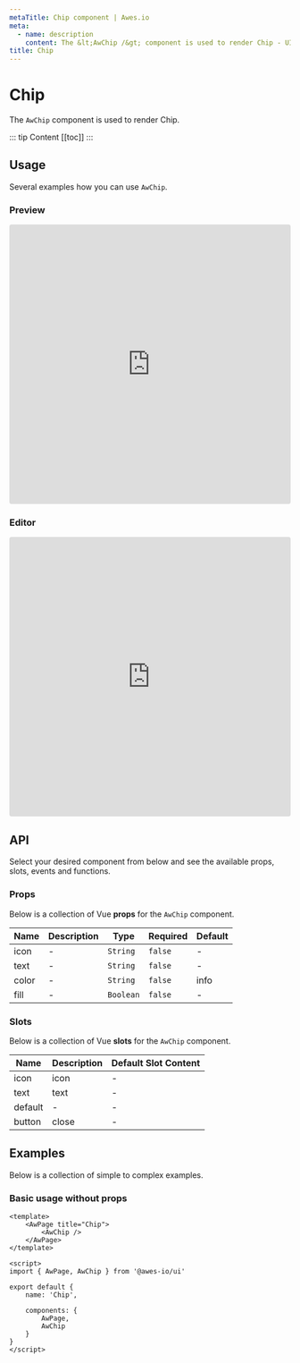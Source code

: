 ```yaml
---
metaTitle: Chip сomponent | Awes.io
meta:
  - name: description
    content: The &lt;AwChip /&gt; component is used to render Chip - UI Vue component for Awes.io.
title: Chip
---
```

# Chip

The `AwChip` component is used to render Chip.

::: tip Content
[[toc]]
:::

## Usage
Several examples how you can use `AwChip`.

### Preview
<iframe
     src='https://codesandbox.io/embed/github/awes-io/client/tree/master/examples/basic-ui?autoresize=1&fontsize=14&hidenavigation=1&initialpath=%2Faw-chip&module=%2Fpages%2Faw-chip.vue&theme=dark&view=preview'
     style='width:100%; height:500px; border:0; border-radius: 4px; overflow:hidden;'
     title='basic-ui'
     allow='geolocation; microphone; camera; midi; vr; accelerometer; gyroscope; payment; ambient-light-sensor; encrypted-media; usb'
     sandbox='allow-modals allow-forms allow-popups allow-scripts allow-same-origin'
   ></iframe>

### Editor
<iframe
     src='https://codesandbox.io/embed/github/awes-io/client/tree/master/examples/basic-ui?autoresize=1&fontsize=14&hidenavigation=1&initialpath=%2Faw-chip&module=%2Fpages%2Faw-chip.vue&theme=dark&view=editor'
     style='width:100%; height:500px; border:0; border-radius: 4px; overflow:hidden;'
     title='basic-ui'
     allow='geolocation; microphone; camera; midi; vr; accelerometer; gyroscope; payment; ambient-light-sensor; encrypted-media; usb'
     sandbox='allow-modals allow-forms allow-popups allow-scripts allow-same-origin'
   ></iframe>

## API
Select your desired component from below and see the available props, slots, events and functions.

### Props
Below is a collection of Vue **props** for the `AwChip` component.
<!-- @vuese:AwChip:props:start -->
|Name|Description|Type|Required|Default|
|---|---|---|---|---|
|icon|-|`String`|`false`|-|
|text|-|`String`|`false`|-|
|color|-|`String`|`false`|info|
|fill|-|`Boolean`|`false`|-|

<!-- @vuese:AwChip:props:end -->

### Slots
Below is a collection of Vue **slots** for the `AwChip` component.
<!-- @vuese:AwChip:slots:start -->
|Name|Description|Default Slot Content|
|---|---|---|
|icon|icon|-|
|text|text|-|
|default|-|-|
|button|close|-|

<!-- @vuese:AwChip:slots:end -->


## Examples
Below is a collection of simple to complex examples.

### Basic usage without props
```vue
<template>
    <AwPage title="Chip">
        <AwChip />
    </AwPage>
</template>

<script>
import { AwPage, AwChip } from '@awes-io/ui'

export default {
    name: 'Chip',

    components: {
        AwPage,
        AwChip
    }
}
</script>

```

